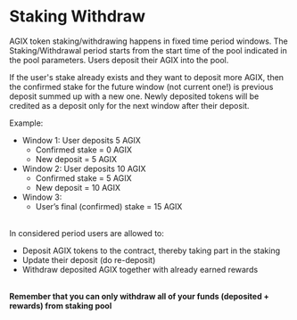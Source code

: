 # Staking Withdraw
AGIX token staking/withdrawing happens in fixed time period windows. The Staking/Withdrawal period starts from the start time of the pool indicated in the pool parameters. Users deposit their AGIX into the pool.

If the user's stake already exists and they want to deposit more AGIX, then the confirmed stake for the future window (not current one!) is previous deposit summed up with a new one. Newly deposited tokens will be credited as a deposit only for the next window after their deposit.

Example:

-   Window 1: User deposits 5 AGIX
    -   Confirmed stake = 0 AGIX
    -   New deposit = 5 AGIX
-   Window 2: User deposits 10 AGIX
    -   Confirmed stake = 5 AGIX
    -   New deposit = 10 AGIX
-   Window 3:
    -   User’s final (confirmed) stake = 15 AGIX

<br>
In considered period users are allowed to:

-   Deposit AGIX tokens to the contract, thereby taking part in the staking
-   Update their deposit (do re-deposit)
-   Withdraw deposited AGIX together with already earned rewards

<br>
<b>Remember that you can only withdraw all of your funds (deposited + rewards) from staking pool </b>
